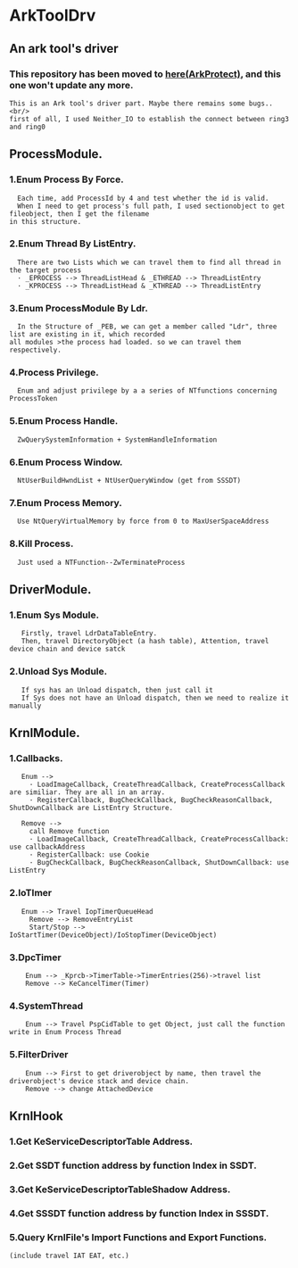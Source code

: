 # ArkToolDrv
## An ark tool's driver<br/>
### This repository has been moved to [here(ArkProtect)](https://github.com/AzureGreen/ArkProtect), and this one won't update any more.

```
This is an Ark tool's driver part. Maybe there remains some bugs..<br/>
first of all, I used Neither_IO to establish the connect between ring3 and ring0
```

## ProcessModule.
### 1.Enum Process By Force.
```
  Each time, add ProcessId by 4 and test whether the id is valid.
  When I need to get process's full path, I used sectionobject to get fileobject, then I get the filename
in this structure.
```	

### 2.Enum Thread By ListEntry.
```
  There are two Lists which we can travel them to find all thread in the target process
  · _EPROCESS --> ThreadListHead & _ETHREAD --> ThreadListEntry
  · _KPROCESS --> ThreadListHead & _KTHREAD --> ThreadListEntry
```	

### 3.Enum ProcessModule By Ldr.
```
  In the Structure of _PEB, we can get a member called "Ldr", three list are existing in it, which recorded 
all modules >the process had loaded. so we can travel them respectively.
```

### 4.Process Privilege.
```
  Enum and adjust privilege by a a series of NTfunctions concerning ProcessToken
```

### 5.Enum Process Handle.
```
  ZwQuerySystemInformation + SystemHandleInformation
```	

### 6.Enum Process Window.
```
  NtUserBuildHwndList + NtUserQueryWindow (get from SSSDT)
```

### 7.Enum Process Memory.
```
  Use NtQueryVirtualMemory by force from 0 to MaxUserSpaceAddress
```	

### 8.Kill Process.
```
  Just used a NTFunction--ZwTerminateProcess
```	

## DriverModule.
### 1.Enum Sys Module.
```
   Firstly, travel LdrDataTableEntry.
   Then, travel DirectoryObject (a hash table), Attention, travel device chain and device satck
```

### 2.Unload Sys Module.
```
   If sys has an Unload dispatch, then just call it
   If Sys does not have an Unload dispatch, then we need to realize it manually
```  
  
## KrnlModule.
### 1.Callbacks.
```
   Enum -->
     · LoadImageCallback, CreateThreadCallback, CreateProcessCallback are similiar. They are all in an array.
     · RegisterCallback, BugCheckCallback, BugCheckReasonCallback, ShutDownCallback are ListEntry Structure.

   Remove -->
     call Remove function
     · LoadImageCallback, CreateThreadCallback, CreateProcessCallback: use callbackAddress
     · RegisterCallback: use Cookie
     · BugCheckCallback, BugCheckReasonCallback, ShutDownCallback: use ListEntry
```
 
### 2.IoTImer
```
   Enum --> Travel IopTimerQueueHead
     Remove --> RemoveEntryList
     Start/Stop --> IoStartTimer(DeviceObject)/IoStopTimer(DeviceObject)
```   
### 3.DpcTimer
``` 
    Enum --> _Kprcb->TimerTable->TimerEntries(256)->travel list
    Remove --> KeCancelTimer(Timer)
 ```
 
### 4.SystemThread
```
    Enum --> Travel PspCidTable to get Object, just call the function write in Enum Process Thread
```

### 5.FilterDriver
```
    Enum --> First to get driverobject by name, then travel the driverobject's device stack and device chain.
    Remove --> change AttachedDevice
```

## KrnlHook
### 1.Get KeServiceDescriptorTable Address.
### 2.Get SSDT function address by function Index in SSDT.
### 3.Get KeServiceDescriptorTableShadow Address.
### 4.Get SSSDT function address by function Index in SSSDT.
### 5.Query KrnlFile's Import Functions and Export Functions.
```
(include travel IAT EAT, etc.)
```



